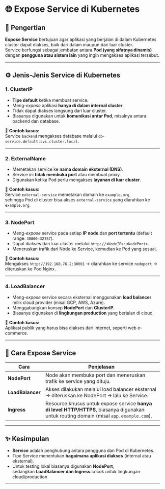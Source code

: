 # 🌐 Expose Service di Kubernetes

## 📖 Pengertian
**Expose Service** bertujuan agar aplikasi yang berjalan di dalam Kubernetes cluster dapat diakses, baik dari dalam maupun dari luar cluster.  
Service berfungsi sebagai jembatan antara **Pod (yang sifatnya dinamis)** dengan **pengguna atau sistem lain** yang ingin mengakses aplikasi tersebut.

---

## ⚙️ Jenis-Jenis Service di Kubernetes

### 1. ClusterIP
- **Tipe default** ketika membuat service.
- Meng-*expose* aplikasi **hanya di dalam internal cluster**.
- Tidak dapat diakses langsung dari luar cluster.
- Biasanya digunakan untuk **komunikasi antar Pod**, misalnya antara backend dan database.

🧠 **Contoh kasus:**  
Service `backend` mengakses database melalui `db-service.default.svc.cluster.local`.

---

### 2. ExternalName
- Memetakan service ke **nama domain eksternal (DNS)**.
- Service ini **tidak membuka port** atau membuat proxy.
- Digunakan ketika Pod perlu mengakses **layanan di luar cluster**.

🧠 **Contoh kasus:**  
Service `external-service` memetakan domain ke `example.org`,  
sehingga Pod di cluster bisa akses `external-service` yang diarahkan ke `example.org`.

---

### 3. NodePort
- Meng-*expose* service pada setiap **IP node** dan **port tertentu** (default range: `30000–32767`).
- Dapat diakses dari luar cluster melalui `http://<NodeIP>:<NodePort>`.
- Meneruskan trafik dari Node ke Service, kemudian ke Pod yang sesuai.

🧠 **Contoh kasus:**  
Mengakses `http://192.168.76.2:30001` → diarahkan ke service `nodeport` → diteruskan ke Pod Nginx.

---

### 4. LoadBalancer
- Meng-*expose* service secara eksternal menggunakan **load balancer** milik cloud provider (misal GCP, AWS, Azure).
- Menggabungkan konsep **NodePort** dan **ClusterIP**.
- Biasanya digunakan di **lingkungan production** yang berjalan di cloud.

🧠 **Contoh kasus:**  
Aplikasi publik yang harus bisa diakses dari internet, seperti web e-commerce.

---

## 🚀 Cara Expose Service

| Cara              | Penjelasan                                                                                                                             |
|-------------------|----------------------------------------------------------------------------------------------------------------------------------------|
| **NodePort**      | Node akan membuka port dan meneruskan trafik ke service yang dituju.                                                                   |
| **LoadBalancer**  | Akses dilakukan melalui load balancer eksternal → diteruskan ke NodePort → lalu ke Service.                                            |
| **Ingress**       | Resource khusus untuk expose service **hanya di level HTTP/HTTPS**, biasanya digunakan untuk routing domain (misal `app.example.com`). |

---

## ✨ Kesimpulan
- **Service** adalah penghubung antara pengguna dan Pod di Kubernetes.
- Tipe Service menentukan **bagaimana aplikasi diakses** (internal atau eksternal).
- Untuk testing lokal biasanya digunakan **NodePort**,  
  sedangkan **LoadBalancer dan Ingress** cocok untuk lingkungan cloud/production.

---
